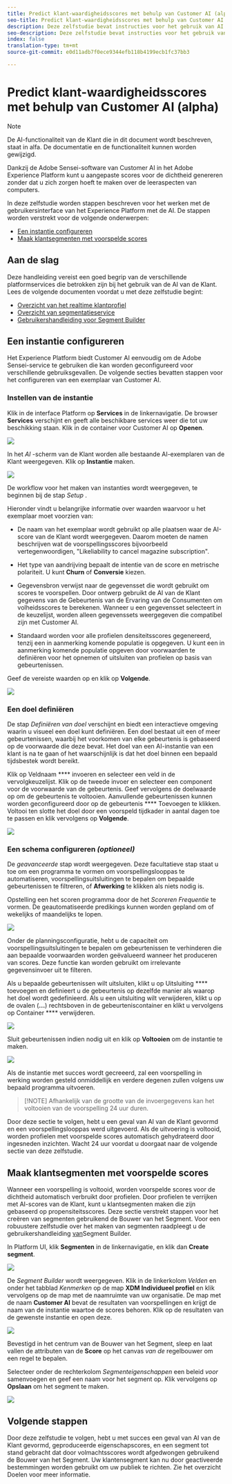 ```yaml
---
title: Predict klant-waardigheidsscores met behulp van Customer AI (alpha)
seo-title: Predict klant-waardigheidsscores met behulp van Customer AI (alpha)
description: Deze zelfstudie bevat instructies voor het gebruik van AI (alfa) van de Klant
seo-description: Deze zelfstudie bevat instructies voor het gebruik van AI (alfa) van de Klant
index: false
translation-type: tm+mt
source-git-commit: e0d11adb7f0ece9344efb118b4199ecb1fc37bb3

---
```



# Predict klant-waardigheidsscores met behulp van Customer AI (alpha)

>[!NOTE]
>De AI-functionaliteit van de Klant die in dit document wordt beschreven, staat in alfa. De documentatie en de functionaliteit kunnen worden gewijzigd.

Dankzij de Adobe Sensei-software van Customer AI in het Adobe Experience Platform kunt u aangepaste scores voor de dichtheid genereren zonder dat u zich zorgen hoeft te maken over de leeraspecten van computers.

In deze zelfstudie worden stappen beschreven voor het werken met de gebruikersinterface van het Experience Platform met de AI. De stappen worden verstrekt voor de volgende onderwerpen:

* [Een instantie configureren](#configure-an-instance)
* [Maak klantsegmenten met voorspelde scores](#create-customer-segments-with-predicted-scores)

## Aan de slag

Deze handleiding vereist een goed begrip van de verschillende platformservices die betrokken zijn bij het gebruik van de AI van de Klant. Lees de volgende documenten voordat u met deze zelfstudie begint:

* [Overzicht van het realtime klantprofiel](https://www.adobe.io/apis/experienceplatform/home/profile-identity-segmentation/profile-identity-segmentation-services.html#!api-specification/markdown/narrative/technical_overview/unified_profile_architectural_overview/unified_profile_architectural_overview.md)
* [Overzicht van segmentatieservice](https://www.adobe.io/apis/experienceplatform/home/profile-identity-segmentation/profile-identity-segmentation-services.html#!api-specification/markdown/narrative/technical_overview/segmentation/segmentation-overview.md)
* [Gebruikershandleiding voor Segment Builder](https://www.adobe.io/apis/experienceplatform/home/profile-identity-segmentation/profile-identity-segmentation-services.html#!api-specification/markdown/narrative/technical_overview/segmentation/segment-builder-guide.md)

## Een instantie configureren

Het Experience Platform biedt Customer AI eenvoudig om de Adobe Sensei-service te gebruiken die kan worden geconfigureerd voor verschillende gebruiksgevallen. De volgende secties bevatten stappen voor het configureren van een exemplaar van Customer AI.

### Instellen van de instantie

Klik in de interface Platform op **Services** in de linkernavigatie. De browser **Services** verschijnt en geeft alle beschikbare services weer die tot uw beschikking staan. Klik in de container voor Customer AI op **Openen**.

![](./images/service.png)

In het *AI* -scherm van de Klant worden alle bestaande AI-exemplaren van de Klant weergegeven. Klik op **Instantie** maken.

![](./images/customer_ai.png)

De workflow voor het maken van instanties wordt weergegeven, te beginnen bij de stap *Setup* .

Hieronder vindt u belangrijke informatie over waarden waarvoor u het exemplaar moet voorzien van:

* De naam van het exemplaar wordt gebruikt op alle plaatsen waar de AI-score van de Klant wordt weergegeven. Daarom moeten de namen beschrijven wat de voorspellingsscores bijvoorbeeld vertegenwoordigen, &quot;Likeliability to cancel magazine subscription&quot;.

* Het type van aandrijving bepaalt de intentie van de score en metrische polariteit. U kunt **Churn** of **Conversie** kiezen.

* Gegevensbron verwijst naar de gegevensset die wordt gebruikt om scores te voorspellen. Door ontwerp gebruikt de AI van de Klant gegevens van de Gebeurtenis van de Ervaring van de Consumenten om volheidsscores te berekenen. Wanneer u een gegevensset selecteert in de keuzelijst, worden alleen gegevenssets weergegeven die compatibel zijn met Customer AI.

* Standaard worden voor alle profielen densiteitsscores gegenereerd, tenzij een in aanmerking komende populatie is opgegeven. U kunt een in aanmerking komende populatie opgeven door voorwaarden te definiëren voor het opnemen of uitsluiten van profielen op basis van gebeurtenissen.

Geef de vereiste waarden op en klik op **Volgende**.

![](./images/setup.png)

### Een doel definiëren

De stap *Definiëren van doel* verschijnt en biedt een interactieve omgeving waarin u visueel een doel kunt definiëren. Een doel bestaat uit een of meer gebeurtenissen, waarbij het voorkomen van elke gebeurtenis is gebaseerd op de voorwaarde die deze bevat. Het doel van een AI-instantie van een klant is na te gaan of het waarschijnlijk is dat het doel binnen een bepaald tijdsbestek wordt bereikt.

Klik op Veldnaam **** invoeren en selecteer een veld in de vervolgkeuzelijst. Klik op de tweede invoer en selecteer een component voor de voorwaarde van de gebeurtenis. Geef vervolgens de doelwaarde op om de gebeurtenis te voltooien. Aanvullende gebeurtenissen kunnen worden geconfigureerd door op de gebeurtenis **** Toevoegen te klikken. Voltooi ten slotte het doel door een voorspeld tijdkader in aantal dagen toe te passen en klik vervolgens op **Volgende**.

![](./images/goal.png)

### Een schema configureren *(optioneel)*

De *geavanceerde* stap wordt weergegeven. Deze facultatieve stap staat u toe om een programma te vormen om voorspellingslooppas te automatiseren, voorspellingsuitsluitingen te bepalen om bepaalde gebeurtenissen te filtreren, of **Afwerking** te klikken als niets nodig is.

Opstelling een het scoren programma door de het *Scoreren Frequentie* te vormen. De geautomatiseerde predikings kunnen worden gepland om of wekelijks of maandelijks te lopen.

![](./images/schedule.png)

Onder de planningsconfiguratie, hebt u de capaciteit om voorspellingsuitsluitingen te bepalen om gebeurtenissen te verhinderen die aan bepaalde voorwaarden worden geëvalueerd wanneer het produceren van scores. Deze functie kan worden gebruikt om irrelevante gegevensinvoer uit te filteren.

Als u bepaalde gebeurtenissen wilt uitsluiten, klikt u op Uitsluiting **** toevoegen en definieert u de gebeurtenis op dezelfde manier als waarop het doel wordt gedefinieerd. Als u een uitsluiting wilt verwijderen, klikt u op de ovalen (**...**) rechtsboven in de gebeurteniscontainer en klikt u vervolgens op Container **** verwijderen.

![](./images/exclusion.png)

Sluit gebeurtenissen indien nodig uit en klik op **Voltooien** om de instantie te maken.

![](./images/advanced.png)

Als de instantie met succes wordt gecreeerd, zal een voorspelling in werking worden gesteld onmiddellijk en verdere degenen zullen volgens uw bepaald programma uitvoeren.

>[!NOTE] Afhankelijk van de grootte van de invoergegevens kan het voltooien van de voorspelling 24 uur duren.

Door deze sectie te volgen, hebt u een geval van AI van de Klant gevormd en een voorspellingslooppas werd uitgevoerd. Als de uitvoering is voltooid, worden profielen met voorspelde scores automatisch gehydrateerd door ingesneden inzichten. Wacht 24 uur voordat u doorgaat naar de volgende sectie van deze zelfstudie.

## Maak klantsegmenten met voorspelde scores

Wanneer een voorspelling is voltooid, worden voorspelde scores voor de dichtheid automatisch verbruikt door profielen. Door profielen te verrijken met AI-scores van de Klant, kunt u klantsegmenten maken die zijn gebaseerd op propensiteitsscores. Deze sectie verstrekt stappen voor het creëren van segmenten gebruikend de Bouwer van het Segment. Voor een robuustere zelfstudie over het maken van segmenten raadpleegt u de gebruikershandleiding [van](https://www.adobe.io/apis/experienceplatform/home/profile-identity-segmentation/profile-identity-segmentation-services.html#!api-specification/markdown/narrative/technical_overview/segmentation/segment-builder-guide.md)Segment Builder.

In Platform UI, klik **Segmenten** in de linkernavigatie, en klik dan **Create segment**.

![](./images/segments.png)

De *Segment Builder* wordt weergegeven. Klik in de linkerkolom *Velden* en onder het tabblad *Kenmerken* op de map **XDM Individueel profiel** en klik vervolgens op de map met de naamruimte van uw organisatie. De map met de naam **Customer AI** bevat de resultaten van voorspellingen en krijgt de naam van de instantie waartoe de scores behoren. Klik op de resultaten van de gewenste instantie en open deze.

![](./images/results.png)

Bevestigd in het centrum van de Bouwer van het Segment, sleep en laat vallen de attributen van de **Score** op het canvas *van de* regelbouwer om een regel te bepalen.

Selecteer onder de rechterkolom *Segmenteigenschappen* een beleid *voor* samenvoegen en geef een naam voor het segment op. Klik vervolgens op **Opslaan** om het segment te maken.

![](./images/properties.png)

## Volgende stappen

Door deze zelfstudie te volgen, hebt u met succes een geval van AI van de Klant gevormd, geproduceerde eigenschapscores, en een segment tot stand gebracht dat door volmachtsscores wordt afgedwongen gebruikend de Bouwer van het Segment. Uw klantensegment kan nu door geactiveerde bestemmingen worden gebruikt om uw publiek te richten. Zie het overzicht [](../destinations/destinations-overview.md) Doelen voor meer informatie.
